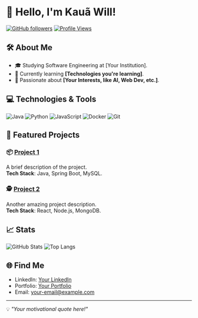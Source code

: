# 👋 Hello, I'm Kauã Will! 
[![GitHub followers](https://img.shields.io/github/followers/kauawilldm?style=social)](https://github.com/kauawilldm) 
[![Profile Views](https://komarev.com/ghpvc/?username=kauawilldm&color=blue)](https://github.com/kauawilldm)

## 🛠️ About Me
- 🎓 Studying Software Engineering at [Your Institution].
- 🌱 Currently learning **[Technologies you're learning]**.
- 🚀 Passionate about **[Your Interests, like AI, Web Dev, etc.]**.

## 💻 Technologies & Tools
![Java](https://img.shields.io/badge/Code-Java-007396?logo=java&logoColor=white)
![Python](https://img.shields.io/badge/Code-Python-3776AB?logo=python&logoColor=white)
![JavaScript](https://img.shields.io/badge/Code-JavaScript-F7DF1E?logo=javascript&logoColor=black)
![Docker](https://img.shields.io/badge/Tools-Docker-2496ED?logo=docker&logoColor=white)
![Git](https://img.shields.io/badge/Tools-Git-F05032?logo=git&logoColor=white)

## 🌟 Featured Projects
### 📦 [Project 1](https://github.com/kauawilldm/project-1)
A brief description of the project.  
**Tech Stack**: Java, Spring Boot, MySQL.

### 🕵️ [Project 2](https://github.com/kauawilldm/project-2)
Another amazing project description.  
**Tech Stack**: React, Node.js, MongoDB.

## 📈 Stats
![GitHub Stats](https://github-readme-stats.vercel.app/api?username=kauawilldm&show_icons=true&theme=radical)
![Top Langs](https://github-readme-stats.vercel.app/api/top-langs/?username=kauawilldm&layout=compact&theme=radical)

## 🌐 Find Me
- LinkedIn: [Your LinkedIn](https://linkedin.com/in/your-linkedin)
- Portfolio: [Your Portfolio](https://yourportfolio.com)
- Email: [your-email@example.com](mailto:your-email@example.com)

---
💡 *"Your motivational quote here!"*
